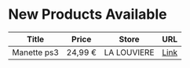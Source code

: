 # New Products Available

| Title | Price | Store | URL |
|---|---|---|---|
| Manette ps3 | 24,99 € | LA LOUVIERE | [Link](https://www.cashconverters.be/fr/accessoires-jeux-video/656214-manette-ps3.html) |
